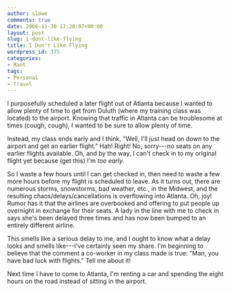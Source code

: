 ```yaml
---
author: slowe
comments: true
date: 2006-11-30 17:28:07+00:00
layout: post
slug: i-dont-like-flying
title: I Don't Like Flying
wordpress_id: 375
categories:
- Rant
tags:
- Personal
- Travel
---
```


I purposefully scheduled a later flight out of Atlanta because I wanted to allow plenty of time to get from Duluth (where my training class was located) to the airport. Knowing that traffic in Atlanta can be troublesome at times (cough, cough), I wanted to be sure to allow plenty of time.

Instead, my class ends early and I think, "Well, I'll just head on down to the airport and get an earlier flight." Hah! Right! No, sorry---no seats on any earlier flights available. Oh, and by the way, I can't check in to my original flight yet because (get this) I'm _too early._

So I waste a few hours until I can get checked in, then need to waste a few more hours before my flight is scheduled to leave. As it turns out, there are numerous storms, snowstorms, bad weather, etc., in the Midwest, and the resulting chaos/delays/cancellations is overflowing into Atlanta. Oh, joy! Rumor has it that the airlines are overbooked and offering to put people up overnight in exchange for their seats. A lady in the line with me to check in says she's been delayed three times and has now been bumped to an entirely different airline.

This smells like a serious delay to me, and I ought to know what a delay looks and smells like---I've certainly seen my share. I'm beginning to believe that the comment a co-worker in my class made is true: "Man, you have bad luck with flights." Tell me about it!

Next time I have to come to Atlanta, I'm renting a car and spending the eight hours on the road instead of sitting in the airport.
